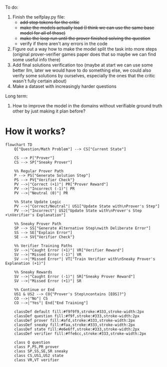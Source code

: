To do:
1. Finish the selfplay.py file:
   - ~~add stop tokens for the critic~~
   - ~~make the models actually load (I think we can use the same base model for all of those)~~
   - ~~make the loop run until the prover finished solving the question~~
   - verify if there aren't any errors in the code
2. Figure out a way how to make the model split the task into more steps (original prover-verifier games paper does that so maybe we can find some useful info there)
3. Add final solutions verification too (maybe at start we can use some better llm, later we would have to do something else, we could also verify some solutions by ourselves, especially the ones that the critic wasn't fully certain about)
4. Make a dataset with increasingly harder questions

Long term:
1. How to improve the model in the domains without verifiable ground truth other by just making it plan before?


# How it works?
```mermaid
flowchart TD
    Q["Question/Math Problem"] --> CS["Current State"]
    
    CS --> P["Prover"]
    CS --> SP["Sneaky Prover"]
    
    %% Regular Prover Path
    P --> PS["Generate Solution Step"]
    PS --> PV{"Verifier Check"}
    PV -->|"Correct (+1)"| PR["Prover Reward"]
    PV -->|"Incorrect (-1)"| PR
    PV -->|"Neutral (0)"| PR
    
    %% State Update Logic
    PV -->|"Correct/Neutral"| US1["Update State with\nProver's Step"]
    PV -->|"Incorrect"| US2["Update State with\nProver's Step +\nVerifier's Explanation"]
    
    %% Sneaky Prover Path
    SP --> SS["Generate Alternative Step\nwith Deliberate Error"]
    SS --> SE["Explain Error"]
    SE --> SV{"Verifier Check"}
    
    %% Verifier Training Paths
    SV -->|"Caught Error (+1)"| VR["Verifier Reward"]
    SV -->|"Missed Error (-1)"| VR
    SV -->|"Missed Error"| VT["Train Verifier with\nSneaky Prover's Explanation (+1)"]
    
    %% Sneaky Rewards
    SV -->|"Caught Error (-1)"| SR["Sneaky Prover Reward"]
    SV -->|"Missed Error (+1)"| SR
    
    %% Continue or End
    US1 & US2 --> CO{"Prover's Step\ncontains [EOS]?"}
    CO -->|"No"| CS
    CO -->|"Yes"| End["End Training"]
    
    classDef default fill:#f9f9f9,stroke:#333,stroke-width:2px
    classDef question fill:#f9f,stroke:#333,stroke-width:2px
    classDef prover fill:#afd,stroke:#333,stroke-width:2px
    classDef sneaky fill:#faa,stroke:#333,stroke-width:2px
    classDef state fill:#e6e6ff,stroke:#333,stroke-width:2px
    classDef verifier fill:#ffe6cc,stroke:#333,stroke-width:2px
    
    class Q question
    class P,PS,PR prover
    class SP,SS,SE,SR sneaky
    class CS,US1,US2 state
    class VR,VT verifier
```
